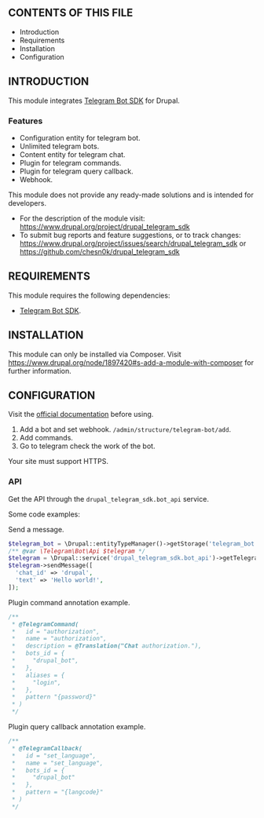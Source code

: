 CONTENTS OF THIS FILE
---------------------

- Introduction
- Requirements
- Installation
- Configuration

INTRODUCTION
------------

This module integrates [Telegram Bot SDK](https://github.com/irazasyed/telegram-bot-sdk) for Drupal.

### Features

- Configuration entity for telegram bot.
- Unlimited telegram bots.
- Content entity for telegram chat.
- Plugin for telegram commands.
- Plugin for telegram query callback.
- Webhook.

This module does not provide any ready-made solutions and is intended for developers.

- For the description of the module visit: https://www.drupal.org/project/drupal_telegram_sdk
- To submit bug reports and feature suggestions, or to track changes: https://www.drupal.org/project/issues/search/drupal_telegram_sdk or https://github.com/chesn0k/drupal_telegram_sdk

REQUIREMENTS
------------

This module requires the following dependencies:

- [Telegram Bot SDK](https://github.com/irazasyed/telegram-bot-sdk).

INSTALLATION
------------
This module can only be installed via Composer. Visit https://www.drupal.org/node/1897420#s-add-a-module-with-composer for further
information.

CONFIGURATION
-------------

Visit the [official documentation](https://telegram-bot-sdk.readme.io/docs) before using.

1. Add a bot and set webhook. `/admin/structure/telegram-bot/add`.
2. Add commands.
3. Go to telegram check the work of the bot.

Your site must support HTTPS.

### API

Get the API through the `drupal_telegram_sdk.bot_api` service.

Some code examples:

Send a message.
```php
$telegram_bot = \Drupal::entityTypeManager()->getStorage('telegram_bot')->load('drupal_bot');
/** @var \Telegram\Bot\Api $telegram */
$telegram = \Drupal::service('drupal_telegram_sdk.bot_api')->getTelegram($telegram_bot);
$telegram->sendMessage([
  'chat_id' => 'drupal',
  'text' => 'Hello world!',
]);
```

Plugin command annotation example.
```php
/**
 * @TelegramCommand(
 *   id = "authorization",
 *   name = "authorization",
 *   description = @Translation("Chat authorization."),
 *   bots_id = {
 *     "drupal_bot",
 *   },
 *   aliases = {
 *     "login",
 *   },
 *   pattern "{password}"
 * )
 */
```

Plugin query callback annotation example.
```php
/**
 * @TelegramCallback(
 *   id = "set_language",
 *   name = "set_language",
 *   bots_id = {
 *     "drupal_bot"
 *   },
 *   pattern = "{langcode}"
 * )
 */
```
